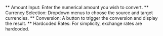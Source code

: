 ** Amount Input: Enter the numerical amount you wish to convert.
** Currency Selection: Dropdown menus to choose the source and target currencies.
** Conversion: A button to trigger the conversion and display the result.
** Hardcoded Rates: For simplicity, exchange rates are hardcoded.
